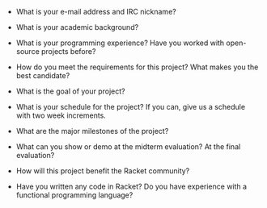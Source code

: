 * What is your e-mail address and IRC nickname?

* What is your academic background?
* What is your programming experience? Have you worked with open-source projects before?
* How do you meet the requirements for this project? What makes you the best candidate?

* What is the goal of your project?
* What is your schedule for the project? If you can, give us a schedule with two week increments.
* What are the major milestones of the project?
* What can you show or demo at the midterm evaluation? At the final evaluation?

* How will this project benefit the Racket community?
* Have you written any code in Racket? Do you have experience with a functional programming language?
